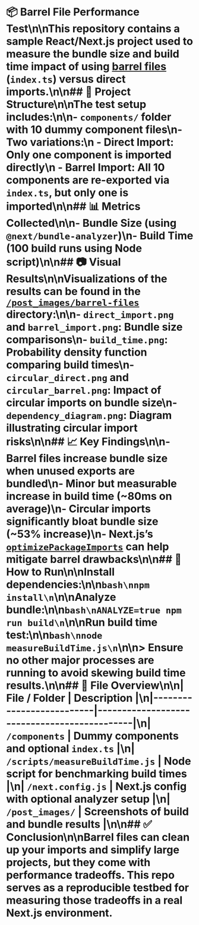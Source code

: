 # 📦 Barrel File Performance Test\n\nThis repository contains a sample React/Next.js project used to measure the **bundle size** and **build time** impact of using [barrel files](https://basarat.gitbook.io/typescript/main-1/barrel) (`index.ts`) versus direct imports.\n\n## 🧪 Project Structure\n\nThe test setup includes:\n\n- `components/` folder with 10 dummy component files\n- Two variations:\n  - **Direct Import**: Only one component is imported directly\n  - **Barrel Import**: All 10 components are re-exported via `index.ts`, but only one is imported\n\n## 📊 Metrics Collected\n\n- **Bundle Size** (using `@next/bundle-analyzer`)\n- **Build Time** (100 build runs using Node script)\n\n## 📷 Visual Results\n\nVisualizations of the results can be found in the [`/post_images/barrel-files`](./post_images/barrel-files) directory:\n\n- `direct_import.png` and `barrel_import.png`: Bundle size comparisons\n- `build_time.png`: Probability density function comparing build times\n- `circular_direct.png` and `circular_barrel.png`: Impact of circular imports on bundle size\n- `dependency_diagram.png`: Diagram illustrating circular import risks\n\n## 📈 Key Findings\n\n- Barrel files increase bundle size when unused exports are bundled\n- Minor but measurable increase in build time (~80ms on average)\n- Circular imports significantly bloat bundle size (~53% increase)\n- Next.js’s [`optimizePackageImports`](https://vercel.com/blog/how-we-optimized-package-imports-in-next-js#measuring-performance-improvements) can help mitigate barrel drawbacks\n\n## 🔧 How to Run\n\nInstall dependencies:\n\n```bash\nnpm install\n```\n\nAnalyze bundle:\n\n```bash\nANALYZE=true npm run build\n```\n\nRun build time test:\n\n```bash\nnode measureBuildTime.js\n```\n\n> Ensure no other major processes are running to avoid skewing build time results.\n\n## 📁 File Overview\n\n| File / Folder            | Description                                 |\n|--------------------------|---------------------------------------------|\n| `/components`            | Dummy components and optional `index.ts`    |\n| `/scripts/measureBuildTime.js` | Node script for benchmarking build times |\n| `/next.config.js`        | Next.js config with optional analyzer setup |\n| `/post_images/`          | Screenshots of build and bundle results     |\n\n## ✅ Conclusion\n\nBarrel files can clean up your imports and simplify large projects, but they come with performance tradeoffs. This repo serves as a reproducible testbed for measuring those tradeoffs in a real Next.js environment.
